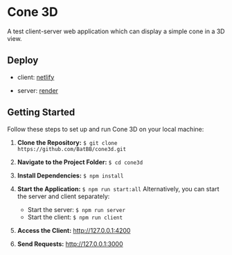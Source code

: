 # Cone 3D

A test client-server web application which can display a simple cone in a 3D view.

## Deploy

- client: [netlify](cone3d.netlify.app)

- server: [render](https://cone3d.onrender.com)

## Getting Started

Follow these steps to set up and run Cone 3D on your local machine:

1. **Clone the Repository:**
`$ git clone https://github.com/BatBB/cone3d.git`
2. **Navigate to the Project Folder:**
`$ cd cone3d`
3. **Install Dependencies:**
`$ npm install`
4. **Start the Application:**
`$ npm run start:all`
Alternatively, you can start the server and client separately:

   * Start the server:
`$ npm run server`
   * Start the client:
`$ npm run client`

5. **Access the Client:**
<http://127.0.0.1:4200>
6. **Send Requests:**
<http://127.0.0.1:3000>
